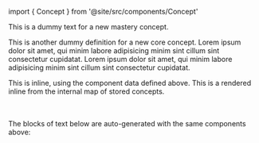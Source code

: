 import { Concept } from '@site/src/components/Concept'

<Concept title="Dummy Concept Title" kind="Mastery" block={true}>This is a dummy text for a new mastery concept.</Concept>

<Concept
  title = "Another Dummy Title"
  kind  = "Core"
  block = {true}>
This is another dummy definition for a new core concept.
Lorem ipsum dolor sit amet, qui minim labore adipisicing minim sint cillum sint consectetur cupidatat.
Lorem ipsum dolor sit amet, qui minim labore adipisicing minim sint cillum sint consectetur cupidatat.
</Concept>

This <Concept title="Another Dummy Title" /> is inline, using the component data defined above.
This is a <Concept title="Dummy Concept" /> rendered inline from the internal map of stored concepts.

<br></br>
The blocks of text below are auto-generated with the same components above:
<Concept title="Another Dummy Title" block={true} />
<Concept title="Dummy Concept" block={true} />

